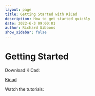 ```yaml
---
layout: page
title: Getting Started with KiCad
description: How to get started quickly
date: 2022-6-3 09:00:01
author: Richard Gibbons
show_sidebar: false
---
```


# Getting Started 

Download KiCad:

<a class="button is-link" href="https://www.kicad.org/download/" >Kicad</a>

Watch the tutorials:

<!-- {% include youtube.html video="wLwKgMBWhpY" %} -->
